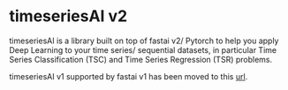 # timeseriesAI v2

timeseriesAI is a library built on top of fastai v2/ Pytorch to help you apply Deep Learning to your time series/ sequential datasets, in particular Time Series Classification (TSC) and Time Series Regression (TSR) problems.

timeseriesAI v1 supported by fastai v1 has been moved to this [url](https://github.com/timeseriesAI/timeseriesAI1).


